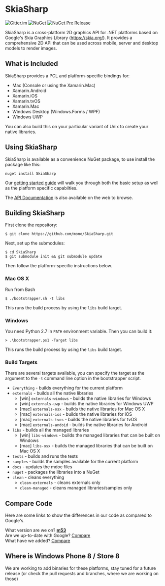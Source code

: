 # SkiaSharp

[![Gitter.im](https://img.shields.io/badge/gitter.im-xamarin%2FXamarinComponents-E60256.svg)](https://gitter.im/xamarin/XamarinComponents)  [![NuGet](https://img.shields.io/nuget/v/SkiaSharp.svg?maxAge=2592000)](https://www.nuget.org/packages/SkiaSharp)  [![NuGet Pre Release](https://img.shields.io/nuget/vpre/SkiaSharp.svg?maxAge=2592000)](https://www.nuget.org/packages/SkiaSharp)

SkiaSharp is a cross-platform 2D graphics API for .NET platforms based on Google's
Skia Graphics Library (https://skia.org/).   It provides a comprehensive 2D API that can
be used across mobile, server and desktop models to render images.

## What is Included

SkiaSharp provides a PCL and platform-specific bindings for:

 - Mac (Console or using the Xamarin.Mac)
 - Xamarin.Android
 - Xamarin.iOS
 - Xamarin.tvOS
 - Xamarin.Mac
 - Windows Desktop (Windows.Forms / WPF)
 - Windows UWP

You can also build this on your particular variant of Unix
to create your native libraries.

## Using SkiaSharp

SkiaSharp is available as a convenience NuGet package, to use install the package like this:

```
nuget install SkiaSharp
```

Our [getting started guide](https://developer.xamarin.com/guides/cross-platform/drawing/) will walk you 
through both the basic setup as well as the platform specific capabilties.

The [API Documentation](https://developer.xamarin.com/api/namespace/SkiaSharp/) is also available on the
web to browse.

## Building SkiaSharp

First clone the repository:

    $ git clone https://github.com/mono/SkiaSharp.git

Next, set up the submodules:

    $ cd SkiaSharp
    $ git submodule init && git submodule update
    
Then follow the platform-specific instructions below.

### Mac OS X

Run from Bash

    $ ./bootstrapper.sh -t libs

This runs the build process by using the `libs` build target.

### Windows

You need Python 2.7 in `PATH` environment variable. Then you can build it:

    > .\bootstrapper.ps1 -Target libs

This runs the build process by using the `libs` build target.

### Build Targets

There are several targets available, you can specify the target as the argument to the `-t` command line
option in the bootstrapper script.

 - `Everything` - builds everything for the current platform
 - `externals` - builds all the native libraries
   - [win] `externals-windows` - builds the native libraries for Windows
   - [win] `externals-uwp` - builds the native libraries for Windows UWP
   - [mac] `externals-osx` - builds the native libraries for Mac OS X
   - [mac] `externals-ios` - builds the native libraries for iOS
   - [mac] `externals-tvos` - builds the native libraries for tvOS
   - [mac] `externals-andoid` - builds the native libraries for Android
 - `libs` - builds all the managed libraries
   - [win] `libs-windows` - builds the managed libraries that can be built on Windows
   - [mac] `libs-osx` - builds the managed libraries that can be built on Mac OS X
 - `tests` - builds and runs the tests
 - `samples` - builds the samples available for the current platform
 - `docs` - updates the mdoc files
 - `nuget` - packages the libraries into a NuGet
 - `clean` - cleans everything
   - `clean-externals` - cleans externals only
   - `clean-managed` - cleans managed libraries/samples only

## Compare Code

Here are some links to show the differences in our code as compared to Google's.

What version are we on? [**m53**](https://github.com/google/skia/tree/chrome/m53)  
Are we up-to-date with Google? [Compare](https://github.com/mono/skia/compare/xamarin-mobile-bindings...google:chrome/m53)  
What have we added? [Compare](https://github.com/google/skia/compare/chrome/m53...mono:xamarin-mobile-bindings)  

## Where is Windows Phone 8 / Store 8
 
We are working to add binaries for these platforms, stay tuned for a future release
(or check the pull requests and branches, where we are working on those)
